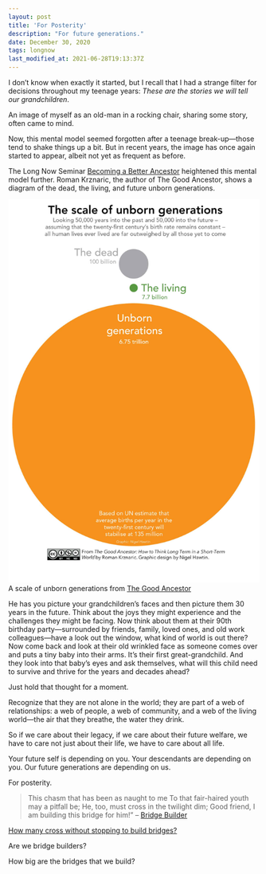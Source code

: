 ```yaml
---
layout: post
title: 'For Posterity'
description: "For future generations."
date: December 30, 2020
tags: longnow
last_modified_at: 2021-06-28T19:13:37Z
---
```


I don’t know when exactly it started, but I recall that I had a strange filter for decisions throughout my teenage years:
*These are the stories we will tell our grandchildren*.

An image of myself as an old-man in a rocking chair, sharing some story, often came to mind.

Now, this mental model seemed forgotten after a teenage break-up—those tend to shake things up a bit. But in recent years, the image has once again started to appear, albeit not yet as frequent as before.

The Long Now Seminar [Becoming a Better Ancestor](https://longnow.org/seminars/02020/oct/28/becoming-better-ancestor/) heightened this mental model further. Roman Krznaric, the author of The Good Ancestor, shows a diagram of the dead, the living, and future unborn generations.

<figure style="margin: 0;">
    <img src="/images/posts/scale-of-unborn-generations-colour.jpg" alt="Scale of unborn generations">
    <figcaption>A scale of unborn generations from <a href="https://www.romankrznaric.com/good-ancestor">The Good Ancestor</a></figcaption>
</figure>

He has you picture your grandchildren’s faces and then picture them 30 years in the future. Think about the joys they might experience and the challenges they might be facing. Now think about them at their 90th birthday party—surrounded by friends, family, loved ones, and old work colleagues—have a look out the window, what kind of world is out there? Now come back and look at their old wrinkled face as someone comes over and puts a tiny baby into their arms. It’s their first great-grandchild. And they look into that baby’s eyes and ask themselves, what will this child need to survive and thrive for the years and decades ahead?

Just hold that thought for a moment.

Recognize that they are not alone in the world; they are part of a web of relationships: a web of people, a web of community, and a web of the living world—the air that they breathe, the water they drink.

So if we care about their legacy, if we care about their future welfare, we have to care not just about their life, we have to care about all life.

Your future self is depending on you.
Your descendants are depending on you.
Our future generations are depending on us.

For posterity.

> This chasm that has been as naught to me
> To that fair-haired youth may a pitfall be;
> He, too, must cross in the twilight dim;
> Good friend, I am building this bridge for him!”
> – [Bridge Builder](/bridge-builder)

[How many cross without stopping to build bridges?](https://youtu.be/E8TkRKWGSVc)

Are we bridge builders?

How big are the bridges that we build?
